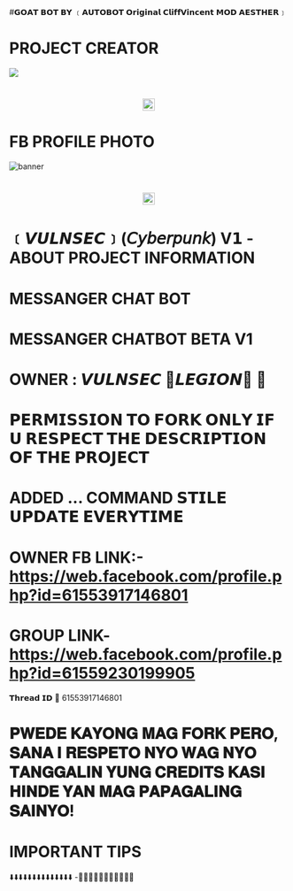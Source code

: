 #𝗚𝗢𝗔𝗧 𝗕𝗢𝗧 𝗕𝗬 ﹝𝗔𝗨𝗧𝗢𝗕𝗢𝗧 𝗢𝗿𝗶𝗴𝗶𝗻𝗮𝗹 𝗖𝗹𝗶𝗳𝗳𝗩𝗶𝗻𝗰𝗲𝗻𝘁 𝗠𝗢𝗗 𝗔𝗘𝗦𝗧𝗛𝗘𝗥﹞
# PROJECT CREATOR</h1>
<img src="https://i.postimg.cc/xjPpZwqm/448506764-122150835704130571-2039179753456371543-n.jpg">
<h1 align="center"><img src="./dashboard/images/logo-non-bg.png" width="22px"> 

# FB PROFILE PHOTO</h1>
<img src="https://ibb.co/WvbnPcK" alt="banner">
<h1 align="center"><img src="./dashboard/images/logo-non-bg.png" width="22px">
 
  # ﹝𝙑𝙐𝙇𝙉𝙎𝙀𝘾﹞(𝘊𝘺𝘣𝘦𝘳𝘱𝘶𝘯𝘬)  V𝟭 - ABOUT PROJECT INFORMATION</h1>

# MESSANGER CHAT BOT
# MESSANGER CHATBOT BETA V1
# OWNER : 𝙑𝙐𝙇𝙉𝙎𝙀𝘾 🔵𝙇𝙀𝙂𝙄𝙊𝙉🔵 🍒
# 𝗣𝗘𝗥𝗠𝗜𝗦𝗦𝗜𝗢𝗡 𝗧𝗢 𝗙𝗢𝗥𝗞 𝗢𝗡𝗟𝗬 𝗜𝗙 𝗨 𝗥𝗘𝗦𝗣𝗘𝗖𝗧 𝗧𝗛𝗘 𝗗𝗘𝗦𝗖𝗥𝗜𝗣𝗧𝗜𝗢𝗡 𝗢𝗙 𝗧𝗛𝗘 𝗣𝗥𝗢𝗝𝗘𝗖𝗧
# ADDED ... COMMAND 𝗦𝗧𝗜𝗟𝗘 𝗨𝗣𝗗𝗔𝗧𝗘 𝗘𝗩𝗘𝗥𝗬𝗧𝗜𝗠𝗘
# OWNER FB LINK:-https://web.facebook.com/profile.php?id=61553917146801
# GROUP LINK-https://web.facebook.com/profile.php?id=61559230199905
𝗧𝗵𝗿𝗲𝗮𝗱 𝗜𝗗 💬
61553917146801
# 𝐏𝐖𝐄𝐃𝐄 𝐊𝐀𝐘𝐎𝐍𝐆 𝐌𝐀𝐆 𝐅𝐎𝐑𝐊 𝐏𝐄𝐑𝐎, 𝐒𝐀𝐍𝐀 𝐈 𝐑𝐄𝐒𝐏𝐄𝐓𝐎 𝐍𝐘𝐎 𝐖𝐀𝐆 𝐍𝐘𝐎 𝐓𝐀𝐍𝐆𝐆𝐀𝐋𝐈𝐍 𝐘𝐔𝐍𝐆 𝐂𝐑𝐄𝐃𝐈𝐓𝐒 𝐊𝐀𝐒𝐈 𝐇𝐈𝐍𝐃𝐄 𝐘𝐀𝐍 𝐌𝐀𝐆 𝐏𝐀𝐏𝐀𝐆𝐀𝐋𝐈𝐍𝐆 𝐒𝐀𝐈𝐍𝐘𝐎!

# IMPORTANT TIPS
⬇️⬇️⬇️⬇️⬇️⬇️⬇️⬇️⬇️⬇️⬇️⬇️⬇️⬇️
-🔵🔵🔵🔵🔵🔵🔵🔵🔵🔵🔵
